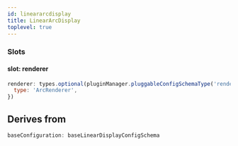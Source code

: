 ```yaml
---
id: lineararcdisplay
title: LinearArcDisplay
toplevel: true
---
```


### Slots

#### slot: renderer

```js
renderer: types.optional(pluginManager.pluggableConfigSchemaType('renderer'), {
  type: 'ArcRenderer',
})
```

## Derives from

```js
baseConfiguration: baseLinearDisplayConfigSchema
```
